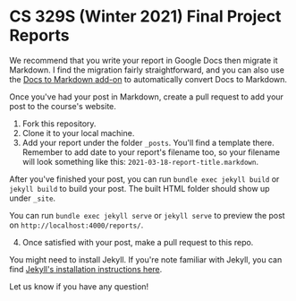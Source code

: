 # CS 329S (Winter 2021) Final Project Reports

We recommend that you write your report in Google Docs then migrate it Markdown. I find the migration fairly straightforward, and you can also use the [Docs to Markdown add-on](https://workspace.google.com/marketplace/app/docs_to_markdown/700168918607) to automatically convert Docs to Markdown.

Once you've had your post in Markdown, create a pull request to add your post to the course's website.

1. Fork this repository.
2. Clone it to your local machine.
3. Add your report under the folder `_posts`. You'll find a template there. Remember to add date to your report's filename too, so your filename will look something like this: `2021-03-18-report-title.markdown`.

  After you've finished your post, you can run `bundle exec jekyll build` or `jekyll build` to build your post. The built HTML folder should show up under `_site`.

  You can run `bundle exec jekyll serve` or `jekyll serve` to preview the post on `http://localhost:4000/reports/`.

4. Once satisfied with your post, make a pull request to this repo.


You might need to install Jekyll. If you're note familiar with Jekyll, you can find [Jekyll's installation instructions here](https://docs.github.com/en/github/working-with-github-pages/testing-your-github-pages-site-locally-with-jekyll).

Let us know if you have any question!


